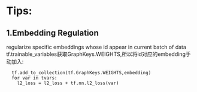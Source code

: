# Tips:
## 1.Embedding Regulation
regularize specific embeddings whose id appear in current batch of data  
tf.trainable_variables获取GraphKeys.WEIGHTS,所以将id对应的embedding手动加入:  　
```
  tf.add_to_collection(tf.GraphKeys.WEIGHTS,embedding)  
  for var in tvars:  
    l2_loss = l2_loss + tf.nn.l2_loss(var)
```
